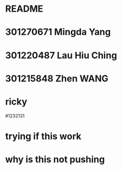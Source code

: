 # README

# 301270671 Mingda Yang
# 301220487 Lau Hiu Ching
# 301215848 Zhen WANG
# ricky

#1232131

# trying if this work 
# why is this not pushing 